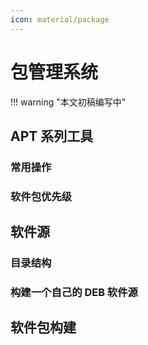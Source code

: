 ```yaml
---
icon: material/package
---
```


# 包管理系统

!!! warning "本文初稿编写中"

<!-- 简介 -->

## APT 系列工具

### 常用操作

<!-- automatic 和 manual 安装的区别，autoremove 的功能 -->
<!-- "Recommends", "Suggests" 等是什么；在需要精简的场合使用 --no-install-recommends 避免安装不必要的软件包 -->
<!-- 查找某个文件可以由什么包提供，查找某个包提供了什么文件 -->
<!-- APT pattern（例如查找系统中状态为 local 的软件包） -->
<!-- 如何固定一个软件包的版本（避免被升级） -->
<!-- 配置自动升级 (unattended-upgrade) -->
<!-- aptitude 简介 -->
<!-- 检查已安装软件包完整性 -->

### 软件包优先级

<!-- 介绍 apt-cache policy 工具的使用 -->
<!-- 如何编写 /etc/apt/preferences.d/ 配置，举一些例子 -->

## 软件源

### 目录结构

### 构建一个自己的 DEB 软件源

<!-- 可参考 https://github.com/USTC-vlab/deb -->

## 软件包构建

<!-- DEB 软件包的结构 -->
<!-- 如何从已有的 DEB 源码包打自己的 patch 并重新打包 -->
<!-- 如何为第三方软件打包 -->

<!-- ------ -->
<!-- 在 Linux 系统中往往有一些系统负责软件的安装，升级，卸载。这个系统被称作包管理器（Package Manager）。

包管理器的范畴较广：管理系统的，比如 apt，zypper；管理环境的，比如 conda；管理语言包的，比如 pip，gem；有一些包管理器甚至是语言的“附属”，如 cargo

本文将着重讲解 Debian 的包管理器。

Debian 的包管理器是 APT（**A**dvanced **p**ackage **t**ool）& dpkg 其中，dpkg 负责中低层操作，包括.deb 包的安装，卸载，以及信息查询，dpkg 还可以检查依赖的安装情况。

APT 主要功能是解析包的依赖信息，从线上（或线下）的软件仓库（repository）下载（离线下载）.deb 软件包，然后按照合理的顺序调用 `dpkg`，在必要时使用`--force`。

## dpkg 安装一个包（.deb）的过程

!!! warning "请勿手动安装包"
    在生产环境中，请使用 apt 安装 deb 包。本部分仅用于展示 dpkg 实际完成的工作。

在这一段中，可以自己手操（其实建议不要）安装若干包，这里以 `apt-utils` 为例进行演示，这个包的依赖在 debian 环境中应当已经被配置完成。

1. 准备工作：获得 `apt-utils` 的下载地址，并且在系统中下载。创建 /tmp/install-temp 文件夹。

    ```bash
    cd /tmp
    mkdir install-temp
    cd install-temp
    wget http://ftp.cn.debian.org/debian/pool/main/a/apt/apt-utils_2.7.12_amd64.deb

    # 可以观察包的内容
    # dpkg -c apt-utils_2.7.12_amd64.deb
    # apt-file list apt-utils # 这个命令位于 apt-file 包中
    ```

2. 解包

    ```bash
    ar -x apt-utils_2.7.12_amd64.deb

    # 可以使用以下命令代替

    dpkg-deb -R apt-utils_2.7.12_amd64.deb .

    # 注意两者结果不同，可以尝试并且观察区别
    ```

3. 移动文件

    将文件移动至其安装位置，该包结构十分简单，可以直接操作。

    这个过程其实包含在解包中。

    ```bash
    sudo tar xpvf data.tar.xf --directory=/

    # 或者......

    sudo rsync -av usr /
    ```

4. 在 dpkg 的辅助文件中修改为已安装

    复制 control.tar.xz 中的 control，并添加到/var/lib/dpkg/status 中的合适位置，添加 Status 行目

    将 control.tar.xz 中的 md5sum 移动到/var/lib/dpkg/list/包名.md5sum

    ```bash
    tar tf /tmp/install-temp/data.tar.xz | sed -e 's/^.//' -e 's/^\/$/\/\./' > /var/lib/dpkg/list/包名.list
    ```

    这个包的结构十分简单，仅作参考用，大多数的包包含 preinst，postinst，conffiles，prerm，postrm 等附加属性，安装过程步骤比该例复杂很多，因此请慎重（不要）使用以上步骤！尽可能使用 dpkg 等工具进行包的操作。

## 配置文件与辅助文件

`dpkg` 的配置文件位于 `/etc/dpkg/`，辅助文件位于 `/var/lib/dpkg/`。

APT 的配置文件位于 `/etc/apt`，辅助文件位于 `/var/lib/apt`。

可以观察 `/var/lib/apt/lists` 中的文件作为参考

TODO

## 重要而不常见的功能

TODO -->
